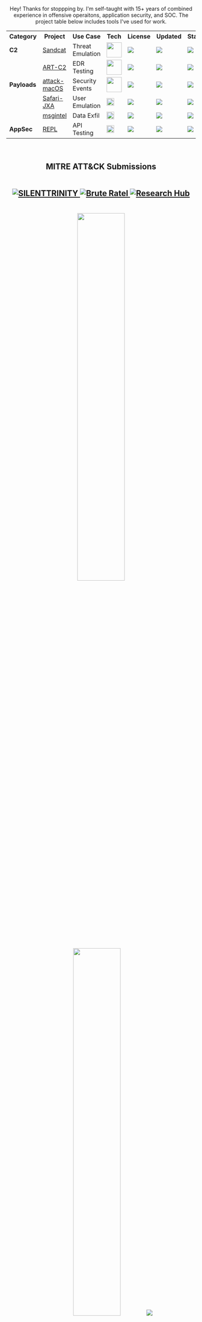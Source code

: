 
<p align="center">
  Hey! Thanks for stoppping by. I'm self-taught with 15+ years of combined experience in offensive operaitons, application security, and SOC. The project table below includes tools I've used for work.  
</p>

<div>
<p align="center">

<table align="center" style="width: auto; border-collapse: collapse;">
<tr>
<th>Category</th>
<th>Project</th>
<th>Use Case</th>
<th>Tech</th>
<th>License</th>
<th>Updated</th>
<th>Status</th>
</tr>
<tr>
<td><strong>C2</strong></td>
<td><a href="https://github.com/armadoinc/sandcat">Sandcat</a></td>
<td>Threat Emulation</td>
<td><img src="https://skillicons.dev/icons?i=python,go" width="40"></td>
<td><img src="https://img.shields.io/github/license/armadoinc/sandcat?style=flat&color=grey&label="></td>
<td><img src="https://img.shields.io/github/last-commit/armadoinc/sandcat?style=flat&color=grey&label="></td>
<td><img src="https://img.shields.io/badge/✓-white?style=flat&labelColor=green"></td>
</tr>
<tr>
<td></td>
<td><a href="https://github.com/darmado/Atomic-Red-Team-C2">ART-C2</a></td>
<td>EDR Testing</td>
<td><img src="https://skillicons.dev/icons?i=python,cs" width="40"></td>
<td><img src="https://img.shields.io/github/license/darmado/Atomic-Red-Team-C2?style=flat&color=grey&label="></td>
<td><img src="https://img.shields.io/github/last-commit/darmado/Atomic-Red-Team-C2?style=flat&color=grey&label="></td>
<td><img src="https://img.shields.io/badge/✓-white?style=flat&labelColor=green"></td>
</tr>
<tr>
<td><strong>Payloads</strong></td>
<td><a href="https://github.com/armadoinc/attack-macOS">attack-macOS</a></td>
<td>Security Events</td>
<td><img src="https://skillicons.dev/icons?i=bash,python" width="40"></td>
<td><img src="https://img.shields.io/github/license/armadoinc/attack-macOS?style=flat&color=grey&label="></td>
<td><img src="https://img.shields.io/github/last-commit/armadoinc/attack-macOS?style=flat&color=grey&label="></td>
<td><img src="https://img.shields.io/badge/✓-white?style=flat&labelColor=green"></td>
</tr>
<tr>
<td></td>
<td><a href="https://github.com/darmado/Safari-JXA">Safari-JXA</a></td>
<td>User Emulation</td>
<td><img src="https://skillicons.dev/icons?i=js" width="20"></td>
<td><img src="https://img.shields.io/github/license/darmado/Safari-JXA?style=flat&color=grey&label="></td>
<td><img src="https://img.shields.io/github/last-commit/darmado/Safari-JXA?style=flat&color=grey&label="></td>
<td><img src="https://img.shields.io/badge/✓-white?style=flat&labelColor=green"></td>
</tr>
<tr>
<td></td>
<td><a href="https://github.com/darmado/msgintel">msgintel</a></td>
<td>Data Exfil</td>
<td><img src="https://skillicons.dev/icons?i=js" width="20"></td>
<td><img src="https://img.shields.io/github/license/darmado/msgintel?style=flat&color=grey&label="></td>
<td><img src="https://img.shields.io/github/last-commit/darmado/msgintel?style=flat&color=grey&label="></td>
<td><img src="https://img.shields.io/badge/✓-white?style=flat&labelColor=green"></td>
</tr>
<tr>
<td><strong>AppSec</strong></td>
<td><a href="https://github.com/darmado/repl">REPL</a></td>
<td>API Testing</td>
<td><img src="https://skillicons.dev/icons?i=python" width="20"></td>
<td><img src="https://img.shields.io/github/license/darmado/repl?style=flat&color=grey&label="></td>
<td><img src="https://img.shields.io/github/last-commit/darmado/repl?style=flat&color=grey&label="></td>
<td><img src="https://img.shields.io/badge/✓-white?style=flat&labelColor=green"></td>
</tr>
</table>
</p>
</br>
</div>

<h2 align="center">
MITRE ATT&CK Submissions
<p align="center">
<br>
  <a href="https://attack.mitre.org/software/S0692/">
    <img src="https://img.shields.io/badge/S0692-C2%20Tool-white?style=for-the-badge&logo=mitre&logoColor=black" alt="SILENTTRINITY">
  </a>
  <a href="https://attack.mitre.org/software/S1063/">
    <img src="https://img.shields.io/badge/S1063-C2%20Tool-white?style=for-the-badge&logo=mitre&logoColor=black" alt="Brute Ratel">
  </a>
  <a href="https://github.com/darmado/mitre-attack-research-hub">
    <img src="https://img.shields.io/badge/Research%20Hub-blue?style=for-the-badge&logo=github&logoColor=black" alt="Research Hub">
  </a>
</p>

<p align="center">


<h1 align="center">
<p align="center">
  
  <img height="50%" width="auto" src="https://github-readme-stats.vercel.app/api?username=darmado&show_icons=true&count_private=true&include_all_commits=true&theme=darcula&hide_border=true&hide=issues,contribs&bg_color=00000000&title_color=FFFFFF&text_color=FFFFFF&icon_color=9966CC&border_color=FFFFFF">
  <img height="50%" width="auto" src="https://github-readme-stats.vercel.app/api/top-langs/?username=darmado&layout=compact&hide_border=true&theme=darcula&bg_color=00000000&langs_count=8&hide=jupyter%20notebook,tex,css,php&title_color=FFFFFF&text_color=FFFFFF&include_all_commits=true&count_private=true">
  <img src="https://github-readme-streak-stats.herokuapp.com?user=darmado&theme=darcula&hide_border=true&background=FFFFFF00&ring=9966CC&fire=9966CC&currStreakLabel=FFFFFF&stroke=FFFFFF&dates=FFFFFF&sideNums=FFFFFF&sideLabels=FFFFFF">
</p>


<p align="center">
  <a href="https://x.com/darmad0">
    <img src="https://raw.githubusercontent.com/rahuldkjain/github-profile-readme-generator/master/src/images/icons/Social/twitter.svg" alt="X" height="30" width="40">
  </a>
  <a href="https://www.linkedin.com/in/darmado/">
    <img src="https://raw.githubusercontent.com/rahuldkjain/github-profile-readme-generator/master/src/images/icons/Social/linked-in-alt.svg" alt="LinkedIn" height="30" width="40">
  </a>
  <a href="https://www.tiktok.com/@daarmado">
    <img src="https://cdn.jsdelivr.net/npm/simple-icons@v3/icons/tiktok.svg" alt="TikTok" height="30" width="40">
  </a>
</p>
